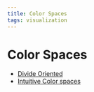 ```yaml
---
title: Color Spaces
tags: visualization
---
```


# Color Spaces
- [Divide Oriented](Divide%20Oriented.md)
- [Intuitive Color spaces](Intuitive%20Color%20spaces.md)
































































































